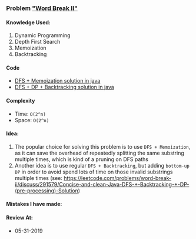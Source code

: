 ### Problem  ["Word Break II"](https://leetcode.com/problems/word-break-ii/description/)

#### Knowledge Used:
1.  Dynamic Programming
2.  Depth First Search
3.  Memoization
4.  Backtracking

#### Code
-   [DFS + Memoization solution in java](./MemoizationSolution.java)
-   [DFS + DP + Backtracking solution in java](./BacktrackingSolution.java)

#### Complexity
-   Time: `O(2^n)`
-   Space: `O(2^n)`

#### Idea:
1.  The popular choice for solving this problem is to use `DFS + Memoization`, as it can save the overhead of repeatedly splitting the same substring multiple times, which is kind of a pruning on DFS paths
2.  Another idea is to use regular `DFS + Backtracking`, but adding `bottom-up DP` in order to avoid spend lots of time on those invalid substrings multiple times (see: <https://leetcode.com/problems/word-break-ii/discuss/291579/Concise-and-clean-Java-DFS-+-Backtracking-+-DP-(pre-processing)-Solution>)

#### Mistakes I have made:

#### Review At:
-   05-31-2019
